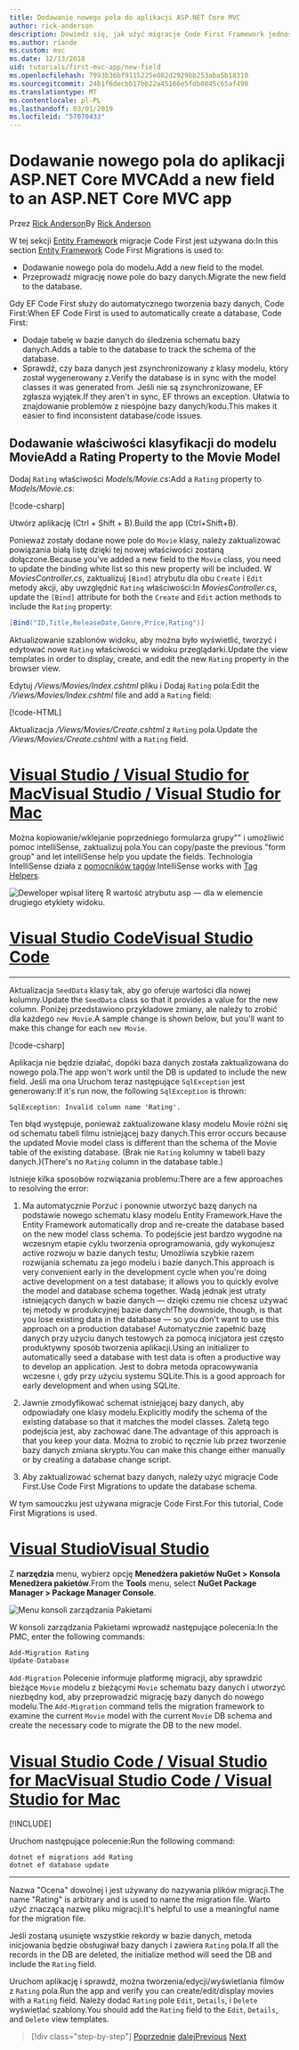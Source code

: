 ```yaml
---
title: Dodawanie nowego pola do aplikacji ASP.NET Core MVC
author: rick-anderson
description: Dowiedz się, jak użyć migracje Code First Framework jednostki Dodawanie nowego pola do modelu, i przeprowadzić migrację tej zmiany do bazy danych.
ms.author: riande
ms.custom: mvc
ms.date: 12/13/2018
uid: tutorials/first-mvc-app/new-field
ms.openlocfilehash: 7993b36bf9115225e082d2929bb253aba5b18310
ms.sourcegitcommit: 24b1f6decbb17bb22a45166e5fdb0845c65af498
ms.translationtype: MT
ms.contentlocale: pl-PL
ms.lasthandoff: 03/01/2019
ms.locfileid: "57070433"
---
```

# <a name="add-a-new-field-to-an-aspnet-core-mvc-app"></a><span data-ttu-id="fad48-103">Dodawanie nowego pola do aplikacji ASP.NET Core MVC</span><span class="sxs-lookup"><span data-stu-id="fad48-103">Add a new field to an ASP.NET Core MVC app</span></span>

<span data-ttu-id="fad48-104">Przez [Rick Anderson](https://twitter.com/RickAndMSFT)</span><span class="sxs-lookup"><span data-stu-id="fad48-104">By [Rick Anderson](https://twitter.com/RickAndMSFT)</span></span>

<span data-ttu-id="fad48-105">W tej sekcji [Entity Framework](/ef/core/get-started/aspnetcore/new-db) migracje Code First jest używana do:</span><span class="sxs-lookup"><span data-stu-id="fad48-105">In this section [Entity Framework](/ef/core/get-started/aspnetcore/new-db) Code First Migrations is used to:</span></span>

* <span data-ttu-id="fad48-106">Dodawanie nowego pola do modelu.</span><span class="sxs-lookup"><span data-stu-id="fad48-106">Add a new field to the model.</span></span>
* <span data-ttu-id="fad48-107">Przeprowadź migrację nowe pole do bazy danych.</span><span class="sxs-lookup"><span data-stu-id="fad48-107">Migrate the new field to the database.</span></span>

<span data-ttu-id="fad48-108">Gdy EF Code First służy do automatycznego tworzenia bazy danych, Code First:</span><span class="sxs-lookup"><span data-stu-id="fad48-108">When EF Code First is used to automatically create a database, Code First:</span></span>

* <span data-ttu-id="fad48-109">Dodaje tabelę w bazie danych do śledzenia schematu bazy danych.</span><span class="sxs-lookup"><span data-stu-id="fad48-109">Adds a table to the database to  track the schema of the database.</span></span>
* <span data-ttu-id="fad48-110">Sprawdź, czy baza danych jest zsynchronizowany z klasy modelu, który został wygenerowany z.</span><span class="sxs-lookup"><span data-stu-id="fad48-110">Verify the database is in sync with the model classes it was generated from.</span></span> <span data-ttu-id="fad48-111">Jeśli nie są zsynchronizowane, EF zgłasza wyjątek.</span><span class="sxs-lookup"><span data-stu-id="fad48-111">If they aren't in sync, EF throws an exception.</span></span> <span data-ttu-id="fad48-112">Ułatwia to znajdowanie problemów z niespójne bazy danych/kodu.</span><span class="sxs-lookup"><span data-stu-id="fad48-112">This makes it easier to find inconsistent database/code issues.</span></span>

## <a name="add-a-rating-property-to-the-movie-model"></a><span data-ttu-id="fad48-113">Dodawanie właściwości klasyfikacji do modelu Movie</span><span class="sxs-lookup"><span data-stu-id="fad48-113">Add a Rating Property to the Movie Model</span></span>

<span data-ttu-id="fad48-114">Dodaj `Rating` właściwości *Models/Movie.cs*:</span><span class="sxs-lookup"><span data-stu-id="fad48-114">Add a `Rating` property to *Models/Movie.cs*:</span></span>

[!code-csharp[](~/tutorials/first-mvc-app/start-mvc/sample/MvcMovie22/Models/MovieDateRating.cs?highlight=13&name=snippet)]

<span data-ttu-id="fad48-115">Utwórz aplikację (Ctrl + Shift + B).</span><span class="sxs-lookup"><span data-stu-id="fad48-115">Build the app (Ctrl+Shift+B).</span></span>

<span data-ttu-id="fad48-116">Ponieważ zostały dodane nowe pole do `Movie` klasy, należy zaktualizować powiązania białą listę dzięki tej nowej właściwości zostaną dołączone.</span><span class="sxs-lookup"><span data-stu-id="fad48-116">Because you've added a new field to the `Movie` class, you need to update the binding white list so this new property will be included.</span></span> <span data-ttu-id="fad48-117">W *MoviesController.cs*, zaktualizuj `[Bind]` atrybutu dla obu `Create` i `Edit` metody akcji, aby uwzględnić `Rating` właściwości:</span><span class="sxs-lookup"><span data-stu-id="fad48-117">In *MoviesController.cs*, update the `[Bind]` attribute for both the `Create` and `Edit` action methods to include the `Rating` property:</span></span>

```csharp
[Bind("ID,Title,ReleaseDate,Genre,Price,Rating")]
   ```

<span data-ttu-id="fad48-118">Aktualizowanie szablonów widoku, aby można było wyświetlić, tworzyć i edytować nowe `Rating` właściwości w widoku przeglądarki.</span><span class="sxs-lookup"><span data-stu-id="fad48-118">Update the view templates in order to display, create, and edit the new `Rating` property in the browser view.</span></span>

<span data-ttu-id="fad48-119">Edytuj */Views/Movies/Index.cshtml* pliku i Dodaj `Rating` pola:</span><span class="sxs-lookup"><span data-stu-id="fad48-119">Edit the */Views/Movies/Index.cshtml* file and add a `Rating` field:</span></span>

[!code-HTML[](~/tutorials/first-mvc-app/start-mvc/sample/MvcMovie22/Views/Movies/IndexGenreRating.cshtml?highlight=16,38&range=24-64)]

<span data-ttu-id="fad48-120">Aktualizacja */Views/Movies/Create.cshtml* z `Rating` pola.</span><span class="sxs-lookup"><span data-stu-id="fad48-120">Update the */Views/Movies/Create.cshtml* with a `Rating` field.</span></span>

<!-- VS -------------------------->
# <a name="visual-studio--visual-studio-for-mactabvisual-studiovisual-studio-mac"></a>[<span data-ttu-id="fad48-121">Visual Studio / Visual Studio for Mac</span><span class="sxs-lookup"><span data-stu-id="fad48-121">Visual Studio / Visual Studio for Mac</span></span>](#tab/visual-studio+visual-studio-mac)

<span data-ttu-id="fad48-122">Można kopiowanie/wklejanie poprzedniego formularza grupy"" i umożliwić pomoc intelliSense, zaktualizuj pola.</span><span class="sxs-lookup"><span data-stu-id="fad48-122">You can copy/paste the previous "form group" and let intelliSense help you update the fields.</span></span> <span data-ttu-id="fad48-123">Technologia IntelliSense działa z [pomocników tagów](xref:mvc/views/tag-helpers/intro).</span><span class="sxs-lookup"><span data-stu-id="fad48-123">IntelliSense works with [Tag Helpers](xref:mvc/views/tag-helpers/intro).</span></span>

![Deweloper wpisał literę R wartość atrybutu asp — dla w elemencie drugiego etykiety widoku.](new-field/_static/cr.png)

<!-- Code -------------------------->
# <a name="visual-studio-codetabvisual-studio-code"></a>[<span data-ttu-id="fad48-127">Visual Studio Code</span><span class="sxs-lookup"><span data-stu-id="fad48-127">Visual Studio Code</span></span>](#tab/visual-studio-code)
<!-- This tab intentionally left blank. -->
---  
<!-- End of VS tabs -->

<span data-ttu-id="fad48-128">Aktualizacja `SeedData` klasy tak, aby go oferuje wartości dla nowej kolumny.</span><span class="sxs-lookup"><span data-stu-id="fad48-128">Update the `SeedData` class so that it provides a value for the new column.</span></span> <span data-ttu-id="fad48-129">Poniżej przedstawiono przykładowe zmiany, ale należy to zrobić dla każdego `new Movie`.</span><span class="sxs-lookup"><span data-stu-id="fad48-129">A sample change is shown below, but you'll want to make this change for each `new Movie`.</span></span>

[!code-csharp[](start-mvc/sample/MvcMovie/Models/SeedDataRating.cs?name=snippet1&highlight=6)]

<span data-ttu-id="fad48-130">Aplikacja nie będzie działać, dopóki baza danych została zaktualizowana do nowego pola.</span><span class="sxs-lookup"><span data-stu-id="fad48-130">The app won't work until the DB is updated to include the new field.</span></span> <span data-ttu-id="fad48-131">Jeśli ma ona Uruchom teraz następujące `SqlException` jest generowany:</span><span class="sxs-lookup"><span data-stu-id="fad48-131">If it's run now, the following `SqlException` is thrown:</span></span>

`SqlException: Invalid column name 'Rating'.`

<span data-ttu-id="fad48-132">Ten błąd występuje, ponieważ zaktualizowane klasy modelu Movie różni się od schematu tabeli filmu istniejącej bazy danych.</span><span class="sxs-lookup"><span data-stu-id="fad48-132">This error occurs because the updated Movie model class is different than the schema of the Movie table of the existing database.</span></span> <span data-ttu-id="fad48-133">(Brak nie `Rating` kolumny w tabeli bazy danych.)</span><span class="sxs-lookup"><span data-stu-id="fad48-133">(There's no `Rating` column in the database table.)</span></span>

<span data-ttu-id="fad48-134">Istnieje kilka sposobów rozwiązania problemu:</span><span class="sxs-lookup"><span data-stu-id="fad48-134">There are a few approaches to resolving the error:</span></span>

1. <span data-ttu-id="fad48-135">Ma automatycznie Porzuć i ponownie utworzyć bazę danych na podstawie nowego schematu klasy modelu Entity Framework.</span><span class="sxs-lookup"><span data-stu-id="fad48-135">Have the Entity Framework automatically drop and re-create the database based on the new model class schema.</span></span> <span data-ttu-id="fad48-136">To podejście jest bardzo wygodne na wczesnym etapie cyklu tworzenia oprogramowania, gdy wykonujesz active rozwoju w bazie danych testu; Umożliwia szybkie razem rozwijania schematu za jego modelu i bazie danych.</span><span class="sxs-lookup"><span data-stu-id="fad48-136">This approach is very convenient early in the development cycle when you're doing active development on a test database; it allows you to quickly evolve the model and database schema together.</span></span> <span data-ttu-id="fad48-137">Wadą jednak jest utraty istniejących danych w bazie danych — dzięki czemu nie chcesz używać tej metody w produkcyjnej bazie danych!</span><span class="sxs-lookup"><span data-stu-id="fad48-137">The downside, though, is that you lose existing data in the database — so you don't want to use this approach on a production database!</span></span> <span data-ttu-id="fad48-138">Automatycznie zapełnić bazę danych przy użyciu danych testowych za pomocą inicjatora jest często produktywny sposób tworzenia aplikacji.</span><span class="sxs-lookup"><span data-stu-id="fad48-138">Using an initializer to automatically seed a database with test data is often a productive way to develop an application.</span></span> <span data-ttu-id="fad48-139">Jest to dobra metoda opracowywania wczesne i, gdy przy użyciu systemu SQLite.</span><span class="sxs-lookup"><span data-stu-id="fad48-139">This is a good approach for early development and when using SQLite.</span></span>

2. <span data-ttu-id="fad48-140">Jawnie zmodyfikować schemat istniejącej bazy danych, aby odpowiadały one klasy modelu.</span><span class="sxs-lookup"><span data-stu-id="fad48-140">Explicitly modify the schema of the existing database so that it matches the model classes.</span></span> <span data-ttu-id="fad48-141">Zaletą tego podejścia jest, aby zachować dane.</span><span class="sxs-lookup"><span data-stu-id="fad48-141">The advantage of this approach is that you keep your data.</span></span> <span data-ttu-id="fad48-142">Można to zrobić to ręcznie lub przez tworzenie bazy danych zmiana skryptu.</span><span class="sxs-lookup"><span data-stu-id="fad48-142">You can make this change either manually or by creating a database change script.</span></span>

3. <span data-ttu-id="fad48-143">Aby zaktualizować schemat bazy danych, należy użyć migracje Code First.</span><span class="sxs-lookup"><span data-stu-id="fad48-143">Use Code First Migrations to update the database schema.</span></span>

<span data-ttu-id="fad48-144">W tym samouczku jest używana migracje Code First.</span><span class="sxs-lookup"><span data-stu-id="fad48-144">For this tutorial, Code First Migrations is used.</span></span>

<!-- VS -------------------------->
# <a name="visual-studiotabvisual-studio"></a>[<span data-ttu-id="fad48-145">Visual Studio</span><span class="sxs-lookup"><span data-stu-id="fad48-145">Visual Studio</span></span>](#tab/visual-studio)

<span data-ttu-id="fad48-146">Z **narzędzia** menu, wybierz opcję **Menedżera pakietów NuGet > Konsola Menedżera pakietów**.</span><span class="sxs-lookup"><span data-stu-id="fad48-146">From the **Tools** menu, select **NuGet Package Manager > Package Manager Console**.</span></span>

  ![Menu konsoli zarządzania Pakietami](adding-model/_static/pmc.png)

<span data-ttu-id="fad48-148">W konsoli zarządzania Pakietami wprowadź następujące polecenia:</span><span class="sxs-lookup"><span data-stu-id="fad48-148">In the PMC, enter the following commands:</span></span>

```powershell
Add-Migration Rating
Update-Database
```

<span data-ttu-id="fad48-149">`Add-Migration` Polecenie informuje platformę migracji, aby sprawdzić bieżące `Movie` modelu z bieżącymi `Movie` schematu bazy danych i utworzyć niezbędny kod, aby przeprowadzić migrację bazy danych do nowego modelu.</span><span class="sxs-lookup"><span data-stu-id="fad48-149">The `Add-Migration` command tells the migration framework to examine the current `Movie` model with the current `Movie` DB schema and create the necessary code to migrate the DB to the new model.</span></span>

# <a name="visual-studio-code--visual-studio-for-mactabvisual-studio-codevisual-studio-mac"></a>[<span data-ttu-id="fad48-150">Visual Studio Code / Visual Studio for Mac</span><span class="sxs-lookup"><span data-stu-id="fad48-150">Visual Studio Code / Visual Studio for Mac</span></span>](#tab/visual-studio-code+visual-studio-mac)

[!INCLUDE[](~/includes/RP-mvc-shared/sqlite-warn.md)]

<span data-ttu-id="fad48-151">Uruchom następujące polecenie:</span><span class="sxs-lookup"><span data-stu-id="fad48-151">Run the following command:</span></span>

```cli
dotnet ef migrations add Rating
dotnet ef database update
```

---  
<!-- End of VS tabs -->

<span data-ttu-id="fad48-152">Nazwa "Ocena" dowolnej i jest używany do nazywania plików migracji.</span><span class="sxs-lookup"><span data-stu-id="fad48-152">The name "Rating" is arbitrary and is used to name the migration file.</span></span> <span data-ttu-id="fad48-153">Warto użyć znaczącą nazwę pliku migracji.</span><span class="sxs-lookup"><span data-stu-id="fad48-153">It's helpful to use a meaningful name for the migration file.</span></span>

<span data-ttu-id="fad48-154">Jeśli zostaną usunięte wszystkie rekordy w bazie danych, metoda inicjowania będzie obsługiwał bazy danych i zawiera `Rating` pola.</span><span class="sxs-lookup"><span data-stu-id="fad48-154">If all the records in the DB are deleted, the initialize method will seed the DB and include the `Rating` field.</span></span>

<span data-ttu-id="fad48-155">Uruchom aplikację i sprawdź, można tworzenia/edycji/wyświetlania filmów z `Rating` pola.</span><span class="sxs-lookup"><span data-stu-id="fad48-155">Run the app and verify you can create/edit/display movies with a `Rating` field.</span></span> <span data-ttu-id="fad48-156">Należy dodać `Rating` pole `Edit`, `Details`, i `Delete` wyświetlać szablony.</span><span class="sxs-lookup"><span data-stu-id="fad48-156">You should add the `Rating` field to the `Edit`, `Details`, and `Delete` view templates.</span></span>

> [!div class="step-by-step"]
> <span data-ttu-id="fad48-157">[Poprzednie](search.md)
> [dalej](validation.md)</span><span class="sxs-lookup"><span data-stu-id="fad48-157">[Previous](search.md)
[Next](validation.md)</span></span>  
